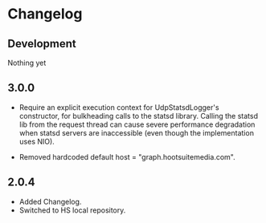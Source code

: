 # Changelog

## Development

Nothing yet

## 3.0.0

* Require an explicit execution context for UdpStatsdLogger's constructor, 
  for bulkheading calls to the statsd library. Calling the statsd lib from 
  the request thread can cause severe performance degradation when statsd 
  servers are inaccessible (even though the implementation uses NIO).

* Removed hardcoded default host = "graph.hootsuitemedia.com".

## 2.0.4

* Added Changelog.
* Switched to HS local repository.
